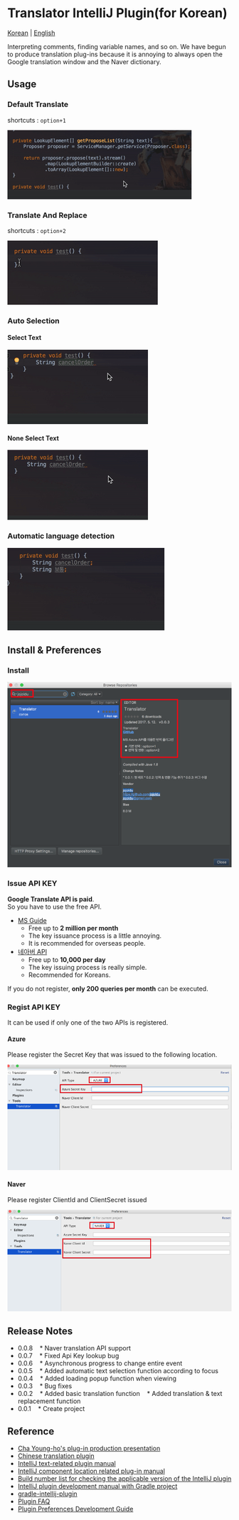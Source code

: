 # Translator IntelliJ Plugin(for Korean)

[Korean](./README.md) | [English](./README_EN.md)  

Interpreting comments, finding variable names, and so on.
We have begun to produce translation plug-ins because it is annoying to always open the Google translation window and the Naver dictionary.

## Usage

### Default Translate

shortcuts : ```option+1```

![예제1](./images/번역.gif)

### Translate And Replace

shortcuts : ```option+2```

![에제2](./images/변경.gif)

### Auto Selection

#### Select Text

![영역선택](./images/영역지정.gif)

#### None Select Text

![영역자동](./images/영역자동.gif)


### Automatic language detection

![언어감지](./images/언어감지.gif)


## Install & Preferences

### Install

![설치](./images/설치.png)

### Issue API KEY 

**Google Translate API is paid**.  
So you have to use the free API.

* [MS Guide](http://docs.microsofttranslator.com/text-translate.html)
  * Free up to **2 million per month**
  * The key issuance process is a little annoying.
  * It is recommended for overseas people.
* [네아버 API](http://blog.naver.com/PostView.nhn?blogId=killkimno&logNo=220647426967)
  * Free up to **10,000 per day**
  * The key issuing process is really simple.
  * Recommended for Koreans.

If you do not register, **only 200 queries per month** can be executed.

### Regist API KEY

It can be used if only one of the two APIs is registered.

#### Azure  

Please register the Secret Key that was issued to the following location.

![azure 설정](./images/azure설정.png)

#### Naver  

Please register ClientId and ClientSecret issued

![naver 설정](./images/naver설정.png)

## Release Notes

* 0.0.8
   * Naver translation API support
* 0.0.7
   * Fixed Api Key lookup bug
* 0.0.6
   * Asynchronous progress to change entire event
* 0.0.5
   * Added automatic text selection function according to focus
* 0.0.4
   * Added loading popup function when viewing
* 0.0.3
   * Bug fixes
* 0.0.2
   * Added basic translation function
   * Added translation & text replacement function
* 0.0.1
   * Create project

## Reference

* [Cha Young-ho's plug-in production presentation](https://news.realm.io/kr/news/android-studio-plugin-development/)
* [Chinese translation plugin](https://github.com/YiiGuxing/TranslationPlugin)
* [IntelliJ text-related plugin manual](http://www.jetbrains.org/intellij/sdk/docs/tutorials/editor_basics/working_with_text.html)
* [IntelliJ component location related plug-in manual](http://www.jetbrains.org/intellij/sdk/docs/tutorials/editor_basics/coordinates_system.html)
* [Build number list for checking the applicable version of the IntelliJ plugin](https://www.jetbrains.com/intellij-repository/releases)
* [IntelliJ plugin development manual with Gradle project](http://www.jetbrains.org/intellij/sdk/docs/tutorials/build_system/prerequisites.html)
* [gradle-intellij-plugin](https://github.com/JetBrains/gradle-intellij-plugin)
* [Plugin FAQ](http://www.jetbrains.org/intellij/sdk/docs/faq.html)
* [Plugin Preferences Development Guide](http://corochann.com/intellij-plugin-development-introduction-applicationconfigurable-projectconfigurable-873.html)
